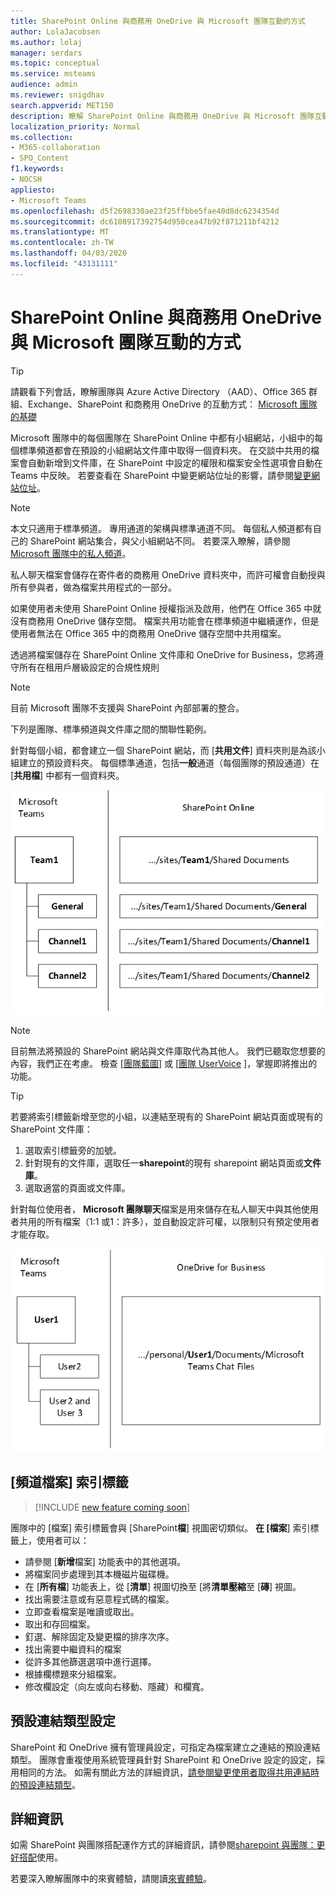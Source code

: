 ```yaml
---
title: SharePoint Online 與商務用 OneDrive 與 Microsoft 團隊互動的方式
author: LolaJacobsen
ms.author: lolaj
manager: serdars
ms.topic: conceptual
ms.service: msteams
audience: admin
ms.reviewer: snigdhav
search.appverid: MET150
description: 瞭解 SharePoint Online 與商務用 OneDrive 與 Microsoft 團隊互動的方式，例如私人聊天檔案的儲存方式，以及團隊、標準通道及文件庫之間的關聯性。
localization_priority: Normal
ms.collection:
- M365-collaboration
- SPO_Content
f1.keywords:
- NOCSH
appliesto:
- Microsoft Teams
ms.openlocfilehash: d5f2698330ae23f25ffbbe5fae40d8dc6234354d
ms.sourcegitcommit: dc6108917392754d950cea47b92f871211bf4212
ms.translationtype: MT
ms.contentlocale: zh-TW
ms.lasthandoff: 04/03/2020
ms.locfileid: "43131111"
---
```

# <a name="how-sharepoint-online-and-onedrive-for-business-interact-with-microsoft-teams"></a>SharePoint Online 與商務用 OneDrive 與 Microsoft 團隊互動的方式

> [!Tip]
> 請觀看下列會話，瞭解團隊與 Azure Active Directory （AAD）、Office 365 群組、Exchange、SharePoint 和商務用 OneDrive 的互動方式： [Microsoft 團隊的基礎](https://aka.ms/teams-foundations)

Microsoft 團隊中的每個團隊在 SharePoint Online 中都有小組網站，小組中的每個標準頻道都會在預設的小組網站文件庫中取得一個資料夾。 在交談中共用的檔案會自動新增到文件庫，在 SharePoint 中設定的權限和檔案安全性選項會自動在 Teams 中反映。 若要查看在 SharePoint 中變更網站位址的影響，請參閱[變更網站位址](https://docs.microsoft.com/sharepoint/change-site-address)。

> [!NOTE]
> 本文只適用于標準頻道。 專用通道的架構與標準通道不同。 每個私人頻道都有自己的 SharePoint 網站集合，與父小組網站不同。 若要深入瞭解，請參閱[Microsoft 團隊中的私人頻道](private-channels.md)。

私人聊天檔案會儲存在寄件者的商務用 OneDrive 資料夾中，而許可權會自動授與所有參與者，做為檔案共用程式的一部分。

如果使用者未使用 SharePoint Online 授權指派及啟用，他們在 Office 365 中就沒有商務用 OneDrive 儲存空間。 檔案共用功能會在標準頻道中繼續運作，但是使用者無法在 Office 365 中的商務用 OneDrive 儲存空間中共用檔案。

透過將檔案儲存在 SharePoint Online 文件庫和 OneDrive for Business，您將遵守所有在租用戶層級設定的合規性規則  

> [!NOTE]
> 目前 Microsoft 團隊不支援與 SharePoint 內部部署的整合。

下列是團隊、標準頻道與文件庫之間的關聯性範例。

針對每個小組，都會建立一個 SharePoint 網站，而 [**共用文件**] 資料夾則是為該小組建立的預設資料夾。 每個標準通道，包括**一般**通道（每個團隊的預設通道）在 [**共用檔**] 中都有一個資料夾。

![SharePoint Online 中的 [共用文件] 資料夾圖表。](media/Understand_how_SharePoint_Online_and_OneDrive_for_Business_interact_with_Microsoft_Teams_image1.png)

> [!NOTE]
> 目前無法將預設的 SharePoint 網站與文件庫取代為其他人。 我們已聽取您想要的內容，我們正在考慮。 檢查 [[團隊藍圖](https://aka.ms/teamsroadmap)] 或 [[團隊 UserVoice](https://aka.ms/TeamsUserVoice) ]，掌握即將推出的功能。

> [!TIP]
> 若要將索引標籤新增至您的小組，以連結至現有的 SharePoint 網站頁面或現有的 SharePoint 文件庫：
> 1. 選取索引標籤旁的加號。
> 2. 針對現有的文件庫，選取任一**sharepoint**的現有 sharepoint 網站頁面或**文件庫**。
> 3. 選取適當的頁面或文件庫。

針對每位使用者， **Microsoft 團隊聊天**檔案是用來儲存在私人聊天中與其他使用者共用的所有檔案（1:1 或1：許多），並自動設定許可權，以限制只有預定使用者才能存取。

![名為 Microsoft 團隊聊天檔案的 OneDrive 資料夾圖表](media/Understand_how_SharePoint_Online_and_OneDrive_for_Business_interact_with_Microsoft_Teams_image2.png)

## <a name="channel-files-tab"></a>[頻道檔案] 索引標籤

> [!INCLUDE [new feature coming soon](includes/new-feature-coming-soon-section.md)]

團隊中的 [檔案] 索引標籤會與 [SharePoint**檔**] 視圖密切類似。 **在 [檔案**] 索引標籤上，使用者可以：

- 請參閱 [**新增**檔案] 功能表中的其他選項。
- 將檔案同步處理到其本機磁片磁碟機。
- 在 [**所有檔**] 功能表上，從 [**清單**] 視圖切換至 [將**清單壓縮**至 [**磚**] 視圖。
- 找出需要注意或有惡意程式碼的檔案。
- 立即查看檔案是唯讀或取出。
- 取出和存回檔案。
- 釘選、解除固定及變更檔的排序次序。
- 找出需要中繼資料的檔案
- 從許多其他篩選選項中進行選擇。
- 根據欄標題來分組檔案。
- 修改欄設定（向左或向右移動、隱藏）和欄寬。

## <a name="default-link-type-setting"></a>預設連結類型設定

SharePoint 和 OneDrive 擁有管理員設定，可指定為檔案建立之連結的預設連結類型。 團隊會重複使用系統管理員針對 SharePoint 和 OneDrive 設定的設定，採用相同的方法。 如需有關此方法的詳細資訊，[請參閱變更使用者取得共用連結時的預設連結類型](https://docs.microsoft.com/sharepoint/change-default-sharing-link)。 

## <a name="more-information"></a>詳細資訊

如需 SharePoint 與團隊搭配運作方式的詳細資訊，請參閱[sharepoint 與團隊：更好搭配](https://techcommunity.microsoft.com/t5/Microsoft-SharePoint-Blog/SharePoint-and-Teams-Better-Together/ba-p/189593)使用。

若要深入瞭解團隊中的來賓體驗，請閱讀[來賓體驗](guest-experience.md)。

